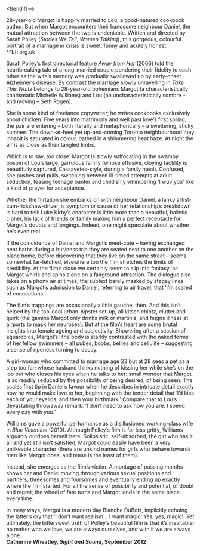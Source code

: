 
<![endif]-->

28-year-old Margot is happily married to Lou, a good-natured cookbook author. But when Margot encounters their handsome neighbour Daniel, the mutual attraction between the two is undeniable. Written and directed by Sarah Polley (_Stories We Tell_, _Women Talking_), this gorgeous, colourful portrait of a marriage in crisis is sweet, funny and acutely honest.  
**bfi.org.uk

Sarah Polley’s first directorial feature _Away from Her_ (2006) told the heartbreaking tale of a long-married couple pondering their fidelity to each other as the wife’s memory was gradually swallowed up by early-onset Alzheimer’s disease. By contrast the marriage slowly unravelling in _Take This Waltz_ belongs to 28-year-old bohemians Margot (a characteristically charismatic Michelle Williams) and Lou (an uncharacteristically sombre – and moving – Seth Rogen).

She is some kind of freelance copywriter; he writes cookbooks exclusively about chicken. Five years into matrimony and well past love’s first spring, the pair are entering – both literally and metaphorically – a sweltering, sticky summer. The down-at-heel yet up-and-coming Toronto neighbourhood they inhabit is saturated in colour, bathed in a shimmering heat haze. At night the air is as close as their tangled limbs.

Which is to say, too close: Margot is slowly suffocating in the swampy bosom of Lou’s large, garrulous family (whose effusive, cloying tactility is beautifully captured, Cassavetes-style, during a family meal). Confused, she pushes and pulls, switching between ill-timed attempts at adult seduction, teasing teenage banter and childishly whimpering ‘I wuv you’ like a kind of prayer for acceptance.

Whether the flirtation she embarks on with neighbour Daniel, a lanky artist-cum-rickshaw-driver, is symptom or cause of her relationship’s breakdown is hard to tell: Luke Kirby’s character is little more than a beautiful, balletic cipher, his lack of friends or family making him a perfect receptacle for Margot’s doubts and longings. Indeed, one might speculate about whether he’s even real.

If the coincidence of Daniel and Margot’s meet-cute – having exchanged neat barbs during a business trip they are seated next to one another on the plane home, before discovering that they live on the same street – seems somewhat far-fetched, elsewhere too the film stretches the limits of credibility. At the film’s close we certainly seem to slip into fantasy, as Margot whirls and spins alone on a fairground attraction. The dialogue also takes on a phony air at times, the subtext barely masked by stagey lines such as Margot’s admission to Daniel, referring to air travel, that ‘I’m scared of connections.’

The film’s trappings are occasionally a little gauche, then. And this isn’t helped by the too-cool urban-hipster set-up, all kitsch chintz, clutter and quirk (the gamine Margot only drinks milk or martinis, and feigns illness at airports to mask her neuroses). But at the film’s heart are some brutal insights into female ageing and subjectivity. Showering after a session of aquarobics, Margot’s lithe body is starkly contrasted with the naked forms of her fellow swimmers – all pubes, boobs, bellies and cellulite – suggesting a sense of ripeness turning to decay.

A girl-woman who committed to marriage age 23 but at 28 sees a pet as a step too far; whose husband thinks nothing of kissing her while she’s on the loo but who closes his eyes when he talks to her: small wonder that Margot is so readily seduced by the possibility of being desired, of being seen. The scales first tip in Daniel’s favour when he describes in intricate detail exactly how he would make love to her, beginning with the tender detail that ‘I’d kiss each of your eyelids, and then your birthmark.’ Compare that to Lou’s devastating throwaway remark: ‘I don’t need to ask how you are. I spend every day with you.’

Williams gave a powerful performance as a disillusioned working-class wife in _Blue Valentine_ (2010). Although Polley’s film is far less gritty, Williams arguably outdoes herself here. Solipsistic, self-absorbed, the girl who has it all and yet still isn’t satisfied, Margot could easily have been a very unlikeable character (there are unkind names for girls who behave towards men like Margot does, and tease is the least of them).

Instead, she emerges as the film’s victim. A montage of passing months shows her and Daniel moving through various sexual positions and partners, threesomes and foursomes and eventually ending up exactly where the film started. For all the sense of possibility and potential, of doubt and regret, the wheel of fate turns and Margot lands in the same place every time.

In many ways, Margot is a modern day Blanche DuBois, implicitly echoing the latter’s cry that ‘I don’t want realism… I want magic! Yes, yes, magic!’ Yet ultimately, the bittersweet truth of Polley’s beautiful film is that it’s inevitable: no matter who we love, we are always ourselves, and with it we are always alone.  
**Catherine Wheatley, _Sight and Sound_, September 2012**
<!--stackedit_data:
eyJoaXN0b3J5IjpbMTY0Njk0MjIyM119
-->
